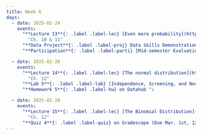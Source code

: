 ```yaml
---
title: Week 6
days:
  - date: 2025-02-24
    events:
      "**Lecture 13**{: .label .label-lec} [Even more probability](https://ph142-ucb.github.io/sp25/src/lec/l13-even-more-probability.pdf) [(recording)](https://bcourses.berkeley.edu/courses/1540322/pages/lecture-13)":
        "Ch. 10 & 11"
      "**Data Project**{: .label .label-proj} Data Skills Demonstration Part I (Due 10:00 PM PST)":
      "**Participation**{: .label .label-parti} [Mid-semester Evaluation](https://docs.google.com/forms/d/e/1FAIpQLSf9JX2g7D_iTEqsUJwh1_IyM8IfYyBQLFuSQ0PK4d-pwN3iyg/viewform?usp=sharing) due Mar. 3rd":

  - date: 2025-02-26
    events:
      "**Lecture 14**{: .label .label-lec} [The normal distribution](https://ph142-ucb.github.io/sp25/src/lec/l14-normal-distribution.pdf)[(recording)](https://bcourses.berkeley.edu/courses/1540322/pages/lecture-14)": 
        "Ch. 12"
      "**Lab 5**{: .label .label-lab} [Independence, Screening, and Normal Distribution](https://publichealth.datahub.berkeley.edu/hub/user-redirect/git-pull?repo=https%3A%2F%2Fgithub.com%2Fph142-ucb%2Fph142-sp25&urlpath=rstudio%2F&branch=master) (Due Mar. 1st at 12pm with 2hr. grace period)":
      "**Homework 5**{: .label .label-hw} on Datahub ":

  - date: 2025-02-28
    events:
      "**Lecture 15**{: .label .label-lec} [The Binomial Distribution](https://ph142-ucb.github.io/sp25/src/lec/l15-binomial)  ":
        "Ch. 12"
      "**Quiz 4**{: .label .label-quiz} on Gradescope (Due Mar. 1st, 12pm noon PST)":
---
```

